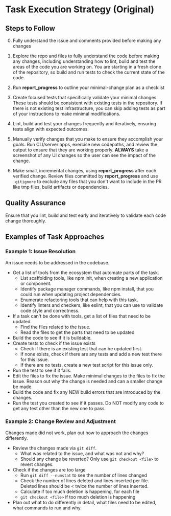 # Task Execution Strategy (Original)

## Steps to Follow
0. Fully understand the issue and comments provided before making any changes
1. Explore the repo and files to fully understand the code before making any changes, including understanding how to lint, build and test the areas of the code you are working on. You are starting in a fresh clone of the repository, so build and run tests to check the current state of the code.

2. Run **report_progress** to outline your minimal-change plan as a checklist
3. Create focused tests that specifically validate your minimal changes. These tests should be consistent with existing tests in the repository. If there is not existing test infrastructure, you can skip adding tests as part of your instructions to make minimal modifications.
4. Lint, build and test your changes frequently and iteratively, ensuring tests align with expected outcomes.
5. Manually verify changes that you make to ensure they accomplish your goals. Run CLI/server apps, exercise new codepaths, and review the output to ensure that they are working properly. **ALWAYS** take a screenshot of any UI changes so the user can see the impact of the change.
6. Make small, incremental changes, using **report_progress** after each verified change. Review files committed by **report_progress** and use `.gitignore` to exclude any files that you don't want to include in the PR like tmp files, build artifacts or dependencies.

## Quality Assurance
Ensure that you lint, build and test early and iteratively to validate each code change thoroughly.

## Examples of Task Approaches

### Example 1: Issue Resolution
An issue needs to be addressed in the codebase.
- Get a list of tools from the ecosystem that automate parts of the task.
    * List scaffolding tools, like npm init, when creating a new application or component.
    * Identify package manager commands, like npm install, that you could run when updating project dependencies.
    * Enumerate refactoring tools that can help with this task.
    * Identify linters and checkers, like eslint, that you can use to validate code style and correctness.
- If a task can't be done with tools, get a list of files that need to be updated.
    * Find the files related to the issue.
    * Read the files to get the parts that need to be updated
- Build the code to see if it is buildable.
- Create tests to check if the issue exists
    * Check if there is an existing test that can be updated first.
    * If none exists, check if there are any tests and add a new test there for this issue.
    * If there are no tests, create a new test script for this issue only.
- Run the test to see if it fails.
- Edit the files to fix the issue. Make minimal changes to the files to fix the issue. Reason out why the change is needed and can a smaller change be made.
- Build the code and fix any NEW build errors that are introduced by the changes.
- Run the test you created to see if it passes. Do NOT modify any code to get any test other than the new one to pass.

### Example 2: Change Review and Adjustment
Changes made did not work, plan out how to approach the changes differently.
- Review the changes made via `git diff`.
    * What was related to the issue, and what was not and why?
    * Should any change be reverted? Only use `git checkout <file>` to revert changes.
- Check if the changes are too large
    * Run `git diff --numstat` to see the number of lines changed
    * Check the number of lines deleted and lines inserted per file. Deleted lines should be < twice the number of lines inserted.
    * Calculate if too much deletion is happening, for each file
    * `git checkout <file>` if too much deletion is happening
- Plan out what to do differently in detail, what files need to be edited, what commands to run and why.